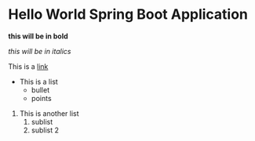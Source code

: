 # Hello World Spring Boot Application

**this will be in bold**

*this will be in italics*

This is a [link](http://google.com)
  
* This is a list
    * bullet
    * points
    
1. This is another list
    1. sublist
    2. sublist 2
